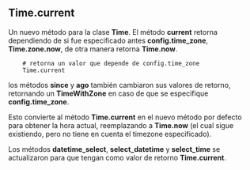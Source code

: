 <!-- -*- mode: markdown; coding: utf-8; -*- -->

## Time.current

Un nuevo método para la clase **Time**. El método **current** retorna dependiendo de si fue especificado antes **config.time\_zone**, **Time.zone.now**, de otra manera retorna **Time.now**.

        # retorna un valor que depende de config.time_zone
        Time.current


los métodos **since** y **ago** también cambiaron sus valores de retorno, retornando un **TimeWithZone** en caso de que se especifique **config.time\_zone**.

Esto convierte al método **Time.current** en el nuevo método por defecto para obtener la hora actual, reemplazando a **Time.now** (el cual sigue existiendo, pero no tiene en cuenta el timezone especificado).

Los métodos **datetime\_select**, **select\_datetime** y **select\_time** se actualizaron para que tengan como valor de retorno **Time.current**.

